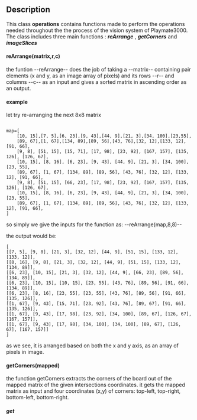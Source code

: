 ## Description
This class **operations** contains functions made to perform the operations needed throughout 
the the process of the vision system of Playmate3000.
The class includes three main functions : ***reArrange*** , ***getCorners*** and ***imageSlices***

#### reArrange(matrix,r,c)
the funtion --reArrange-- does the job of taking a --matrix-- containing pair elements (x and y, as an image array of pixels)
and its rows --r-- and columns --c-- as an input and gives a sorted matrix in ascending order as an output.

#### example
let try re-arranging the next 8x8 matrix
```

map=[
    [10, 15],[7, 5],[6, 23],[9, 43],[44, 9],[21, 3],[34, 100],[23,55],
    [89, 67],[1, 67],[134, 89],[89, 56],[43, 76],[32, 12],[133, 12],[91, 66],
    [9, 8], [51, 15], [15, 71], [17, 98], [23, 92], [167, 157], [135, 126], [126, 67],
    [10, 15], [8, 16], [6, 23], [9, 43], [44, 9], [21, 3], [34, 100], [23, 55],
    [89, 67], [1, 67], [134, 89], [89, 56], [43, 76], [32, 12], [133, 12], [91, 66],
    [9, 8], [51, 15], [66, 23], [17, 98], [23, 92], [167, 157], [135, 126], [126, 67],
    [10, 15], [8, 16], [6, 23], [9, 43], [44, 9], [21, 3], [34, 100], [23, 55],
    [89, 67], [1, 67], [134, 89], [89, 56], [43, 76], [32, 12], [133, 12], [91, 66],
]
```

so simply we give the inputs for the function as:
--reArrange(map,8,8)--

the output would be:
```
[
[[7, 5], [9, 8], [21, 3], [32, 12], [44, 9], [51, 15], [133, 12], [133, 12]],
[[8, 16], [9, 8], [21, 3], [32, 12], [44, 9], [51, 15], [133, 12], [134, 89]],
[[6, 23], [10, 15], [21, 3], [32, 12], [44, 9], [66, 23], [89, 56], [134, 89]],
[[6, 23], [10, 15], [10, 15], [23, 55], [43, 76], [89, 56], [91, 66], [134, 89]],
[[6, 23], [8, 16], [23, 55], [23, 55], [43, 76], [89, 56], [91, 66], [135, 126]],
[[1, 67], [9, 43], [15, 71], [23, 92], [43, 76], [89, 67], [91, 66], [135, 126]], 
[[1, 67], [9, 43], [17, 98], [23, 92], [34, 100], [89, 67], [126, 67], [167, 157]],
[[1, 67], [9, 43], [17, 98], [34, 100], [34, 100], [89, 67], [126, 67], [167, 157]]
]
```


as we see, it is arranged based on both the x and y axis, as an array of pixels in image.



#### getCorners(mapped)
the function getCorners extracts the corners of the board out of the mapped matrix of the given intersections coordinates.
it gets the mapped matrix as input and four coordinates (x,y) of corners: top-left, top-right, bottom-left, bottom-right.

##### get





